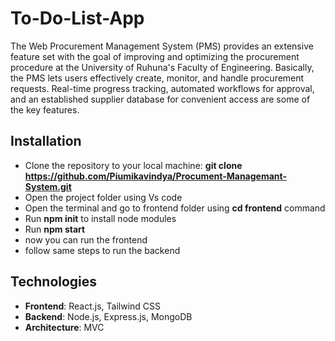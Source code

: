 # To-Do-List-App

The Web Procurement Management System (PMS) provides an extensive feature set with the goal of improving and optimizing the procurement procedure at the University of Ruhuna's Faculty of 
Engineering. Basically, the PMS lets users effectively create, monitor, and handle procurement requests. Real-time progress tracking, automated workflows for approval, and an established supplier database for convenient access are some of the key features.

## Installation

- Clone the repository to your local machine: **git clone https://github.com/Piumikavindya/Procument-Managemant-System.git**
- Open the project folder using Vs code
- Open the terminal and go to frontend folder using **cd frontend** command
- Run **npm init** to install node modules
- Run **npm start**
- now you can run the frontend
- follow same steps to run the backend


## Technologies
- **Frontend**: React.js, Tailwind CSS
- **Backend**: Node.js, Express.js, MongoDB
- **Architecture**: MVC
